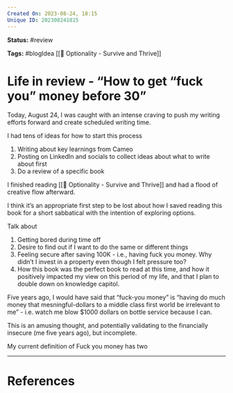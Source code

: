 ```yaml
---
Created On: 2023-08-24, 18:15
Unique ID: 202308241815
---
```

**Status:** #review 

**Tags:** #blogIdea [[📗 Optionality - Survive and Thrive]] 

# Life in review - “How to get “fuck you” money before 30”

Today, August 24, I was caught with an intense craving to push my writing efforts forward and create scheduled writing time. 

I had tens of ideas for how to start this process 

1. Writing about key learnings from Cameo
2. Posting on LinkedIn and socials to collect ideas about what to write about first 
3. Do a review of a specific book 


I finished reading [[📗 Optionality - Survive and Thrive]] and had a flood of creative flow afterward. 

I think it’s an appropriate first step to be lost about how I saved reading this book for a short sabbatical with the intention of exploring options. 

Talk about 
1. Getting bored during time off
2. Desire to find out if I want to do the same or different things
3. Feeling secure after saving 100K - i.e., having fuck you money. Why didn’t I invest in a property even though I felt pressure too? 
4. How this book was the perfect book to read at this time, and how it positively impacted my view on this period of my life, and that I plan to double down on knowledge capitol. 


Five years ago, I would have said that “fuck-you money” is “having do much money that <x>  mesningful-dollars to a middle class first world be irrelevant to me” - i.e. watch me blow $1000 dollars on bottle service because I can. 

This is an amusing thought, and potentially validating to the financially insecure (me five years ago), but incomplete. 

My current definition of Fuck you money has two 

---
# References
